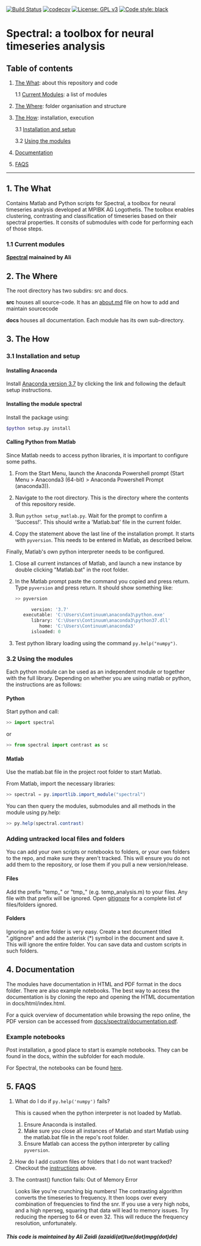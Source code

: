 [![Build Status](https://travis-ci.com/theonlyid/spectral.svg?branch=master)](https://travis-ci.com/theonlyid/spectral)
[![codecov](https://codecov.io/gh/theonlyid/spectral/branch/master/graph/badge.svg?token=0Y4MS7INZV)](https://codecov.io/gh/theonlyid/spectral)
[![License: GPL v3](https://img.shields.io/badge/License-GPLv3-blue.svg)](https://www.gnu.org/licenses/gpl-3.0)
[![Code style: black](https://img.shields.io/badge/code%20style-black-000000.svg)](https://github.com/psf/black)

# Spectral: a toolbox for neural timeseries analysis

## Table of contents

1. [The What](#what): about this repository and code

    1.1 [Current Modules](#modules): a list of modules

2. [The Where](#where): folder organisation and structure

3. [The How](#how): installation, execution

    3.1 [Installation and setup](#install)

    3.2 [Using the modules](#usemodules)

4. [Documentation](#docs)

5. [FAQS](#faqs)

________

## 1. The What <a name='what'></a>

Contains Matlab and Python scripts for Spectral, a toolbox for neural timeseries analysis developed at MPIBK AG Logothetis. The toolbox enables clustering, contrasting and classification of timeseries based on their spectral properties. It consits of submodules with code for performing each of those steps.

### 1.1 Current modules <a name='currentmodules'></a>

**[Spectral](/docs/spectral/README.md) mainained by Ali**

## 2. The Where <a name='where'></a>

The root directory has two subdirs: src and docs.

**src** houses all source-code. It has an [about.md](/docs/about.md) file on how to add and maintain sourcecode

**docs** houses all documentation. Each module has its own sub-directory.

## 3. The How <a name='how'></a>

### 3.1 Installation and setup <a name='install'></a>

#### Installing Anaconda <a name='installanaconda'></a>

Install [Anaconda version 3.7](https://docs.anaconda.com/anaconda/packages/py3.7_win-64/) by clicking the link and following the default setup instructions.

#### Installing the module spectral

Install the package using:

```bash
$python setup.py install
```

#### Calling Python from Matlab <a name="callpython"></a>

Since Matlab needs to access python libraries, it is important to configure some paths.

1. From the Start Menu, launch the Anaconda Powershell prompt (Start Menu > Anaconda3 (64-bit) > Anaconda Powershell Prompt (anaconda3)).

2. Navigate to the root directory. This is the directory where the contents of this repository reside.

3. Run ```python setup_matlab.py```. Wait for the prompt to confirm a 'Success!'. This should write a 'Matlab.bat' file in the current folder.

4. Copy the statement above the last line of the installation prompt. It starts with ```pyversion```. This needs to be entered in Matlab, as described below.

Finally, Matlab's own python interpreter needs to be configured.

1. Close all current instances of Matlab, and launch a new instance by double clicking "Matlab.bat" in the root folder.

2. In the Matlab prompt paste the command you copied and press return. Type ```pyversion``` and press return. It should show something like:

   ```python
   >> pyversion

         version: '3.7'
      executable: 'C:\Users\Continuum\anaconda3\python.exe'
         library: 'C:\Users\Continuum\anaconda3\python37.dll'
            home: 'C:\Users\Continuum\anaconda3'
         isloaded: 0
   ```

3. Test python library loading using the command ```py.help("numpy")```.

### 3.2 Using the modules <a name="usemodules"></a>

Each python module can be used as an independent module or together with the full library. Depending on whether you are using matlab or python, the instructions are as follows:

#### Python

Start python and call:

```python
>> import spectral
```

or

```python
>> from spectral import contrast as sc
```

#### Matlab

Use the matlab.bat file in the project root folder to start Matlab.

From Matlab, import the necessary libraries:

```java
>> spectral = py.importlib.import_module("spectral")
```

You can then query the modules, submodules and all methods in the module
using py.help:

```java
>> py.help(spectral.contrast)
```

### Adding untracked local files and folders <a name="custom"></a>

You can add your own scripts or notebooks to folders, or your own folders to the repo, and make sure they aren't tracked.
This will ensure you do not add them to the repository, or lose them if you pull a new version/release.

#### Files

Add the prefix "temp_" or "tmp_" (e.g. temp_analysis.m) to your files. Any file with that prefix will be ignored.
Open [gitignore](.gitignore) for a complete list of files/folders ignored.

#### Folders

Ignoring an entire folder is very easy. Create a text document titled ".gitignore" and add the asterisk (*) symbol in the document and save it. This will ignore the entire folder. You can save data and custom scripts in such folders.

## 4. Documentation <a name="docs"></a>

The modules have documentation in HTML and PDF format in the docs folder. There are also example notebooks. The best way to access the documentation is by cloning the repo and opening the HTML documentation in docs/html/index.html.

For a quick overview of documentation while browsing the repo online, the PDF
version can be accessed from [docs/spectral/documentation.pdf](docs/documentation.pdf).

### Example notebooks

Post installation, a good place to start is example notebooks. They can be found in the docs, within the subfolder for each module.

For Spectral, the notebooks can be found [here](/docs/notebooks/).

## 5. FAQS <a name="faqs"></a>

1. What do I do if ```py.help('numpy')``` fails?

    This is caused when the python interpreter is not loaded by Matlab.

    1. Ensure Anaconda is installed.
    2. Make sure you close all instances of Matlab and start Matlab using the matlab.bat
    file in the repo's root folder.
    3. Ensure Matlab can access the python interpreter by calling ```pyversion```.

2. How do I add custom files or folders that I do not want tracked?
    Checkout the [instructions](#custom) above.

3. The contrast() function fails: Out of Memory Error

    Looks like you're crunching big numbers!
    The contrasting algorithm converts the timeseries to frequency. It then loops over every combination of frequencies to find the snr. If you use a very high nobs, and a high nperseg, squaring that data will lead to memory issues. Try reducing the nperseg to 64 or even 32. This will reduce the frequency resolution, unfortunately.

##### This code is maintained by Ali Zaidi (azaidi(at)tue(dot)mpg(dot)de)
